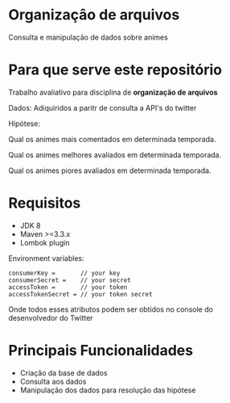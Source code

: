 # Organizaçâo de arquivos


Consulta e manipulação de dados sobre animes

# Para que serve este repositório

Trabalho avaliativo para disciplina de **organização de arquivos**<br/>
<p>Dados: Adiquiridos a paritr de consulta a API's do twitter<br/></p>
<p>Hipótese: </p>
</p>    Qual os animes mais comentados em determinada temporada. <br/></p>
</p>    Qual os animes melhores avaliados em determinada temporada. <br/></p>
</p>    Qual os animes piores avaliados em determinada temporada. <br/></p>

# Requisitos

- JDK 8
- Maven >=3.3.x
- Lombok plugin

Environment variables:

    consumerKey =       // your key
    consumerSecret =    // your secret
    accessToken =       // your token
    accessTokenSecret = // your token secret

Onde todos esses atributos podem ser obtidos no console do desenvolvedor do Twitter
 
# Principais Funcionalidades

- Criaçâo da base de dados
- Consulta aos dados
- Manipulação dos dados para resolução das hipótese